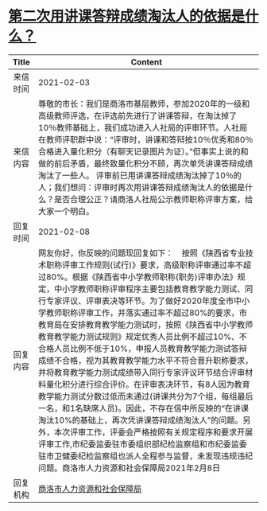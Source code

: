 # <a href="http://www.shangluo.gov.cn/zmhd/ldxxxx.jsp?urltype=leadermail.LeaderMailContentUrl&wbtreeid=1112&leadermailid=6897">第二次用讲课答辩成绩淘汰人的依据是什么？</a>
| Title |                                                                                                                                                                                                                                                                 Content                                                                                                                                                                                                                                                                  |
|:-----:|------------------------------------------------------------------------------------------------------------------------------------------------------------------------------------------------------------------------------------------------------------------------------------------------------------------------------------------------------------------------------------------------------------------------------------------------------------------------------------------------------------------------------------------|
| 来信时间  | 2021-02-03                                                                                                                                                                                                                                                                                                                                                                                                                                                                                                                               |
| 来信内容  | 尊敬的市长：我们是商洛市基层教师，参加2020年的一级和高级教师评选，在评选前先进行了讲课答辩，在淘汰掉了10％教师基础上，我们成功进入人社局的评审环节。人社局在教师评职群中说：“评审时，讲课和答辩按10％优秀和80％合格进入量化积分（有聊天记录图片为证）。”但事实上说的和做的前后矛盾，最终致量化积分不顾，再次单凭讲课答辩成绩淘汰了一些人。 评审前已用讲课答辩成绩淘汰掉了10％的人；我们想问：评审时再次用讲课答辩成绩淘汰人的依据是什么？是否合理公正？请商洛人社局公示教师职称评审方案，给大家一个明白。                                                                                                                                                                                                                                                                             |
| 回复时间  | 2021-02-08                                                                                                                                                                                                                                                                                                                                                                                                                                                                                                                               |
| 回复内容  | 网友你好，你反映的问题现回复如下：    按照《陕西省专业技术职称评审工作规则(试行)》要求，高级职称评审通过率不超过80%。根据《陕西省中小学教师职称(职务)评审办法》规定，中小学教师职称评审程序主要包括教育教学能力测试、同行专家评议、评审表决等环节。为了做好2020年度全市中小学教师职称评审工作，并落实通过率不超过80%的要求，市教育局在安排教育教学能力测试时，按照《陕西省中小学教师教育教学能力测试规则》规定优秀人员比例不超过10%、不合格人员比例不低于10%，申报人员教育教学能力测试答辩成绩不合格，视为其教育教学能力水平不符合晋升职称要求，并将教育教学能力测试成绩带入同行专家评议环节结合评审材料量化积分进行综合评价。在评审表决环节，有8人因为教育教学能力测试分数过低而未通过(讲课共分为7个组，每组最后一名，和1名缺席人员)。因此，不存在信中所反映的“在讲课淘汰10%的基础上，再次凭讲课答辩成绩淘汰人”的问题。另外，本次评审工作，评委会严格按照有关规定程序和要求开展评审工作,市纪委监委驻市委组织部纪检监察组和市纪委监委驻市卫健委纪检监察组也派人全程参与监督，未发现违规违纪问题。商洛市人力资源和社会保障局2021年2月8日 |
| 回复机构  | <a href="../../categories/agencies/商洛市人力资源和社会保障局.md">商洛市人力资源和社会保障局</a>                                                                                                                                                                                                                                                                                                                                                                                                                                                                   |